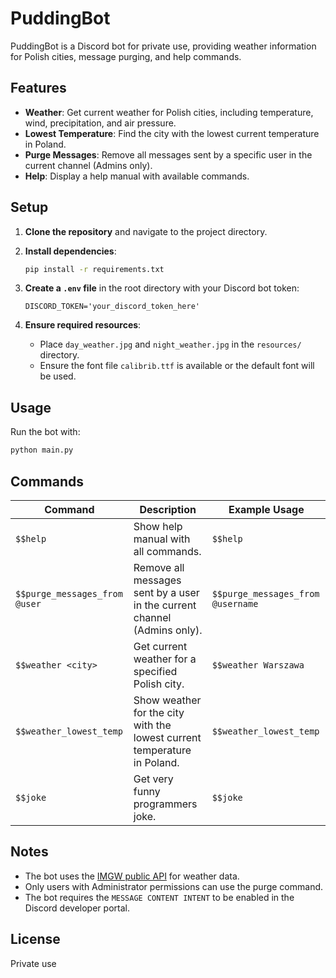 # PuddingBot

PuddingBot is a Discord bot for private use, providing weather information for Polish cities, message purging, and help commands.

## Features

- **Weather**: Get current weather for Polish cities, including temperature, wind, precipitation, and air pressure.
- **Lowest Temperature**: Find the city with the lowest current temperature in Poland.
- **Purge Messages**: Remove all messages sent by a specific user in the current channel (Admins only).
- **Help**: Display a help manual with available commands.

## Setup

1. **Clone the repository** and navigate to the project directory.

2. **Install dependencies**:
   ```sh
   pip install -r requirements.txt
   ```

3. **Create a `.env` file** in the root directory with your Discord bot token:
   ```
   DISCORD_TOKEN='your_discord_token_here'
   ```

4. **Ensure required resources**:
   - Place `day_weather.jpg` and `night_weather.jpg` in the `resources/` directory.
   - Ensure the font file `calibrib.ttf` is available or the default font will be used.

## Usage

Run the bot with:

```sh
python main.py
```

## Commands

| Command                        | Description                                                                                  | Example Usage                        |
|---------------------------------|----------------------------------------------------------------------------------------------|--------------------------------------|
| `$$help`                       | Show help manual with all commands.                                                          | `$$help`                             |
| `$$purge_messages_from @user`   | Remove all messages sent by a user in the current channel (Admins only).                     | `$$purge_messages_from @username`    |
| `$$weather <city>`              | Get current weather for a specified Polish city.                                             | `$$weather Warszawa`                 |
| `$$weather_lowest_temp`         | Show weather for the city with the lowest current temperature in Poland.                     | `$$weather_lowest_temp`              |
| `$$joke`                        | Get very funny programmers joke.                                                             | `$$joke`                             |
## Notes

- The bot uses the [IMGW public API](https://danepubliczne.imgw.pl/api/data/synop) for weather data.
- Only users with Administrator permissions can use the purge command.
- The bot requires the `MESSAGE CONTENT INTENT` to be enabled in the Discord developer portal.

## License

Private use
